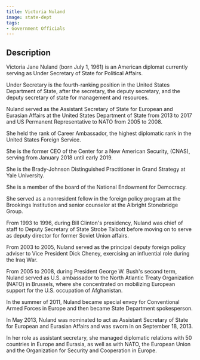 ```yaml
---
title: Victoria Nuland
image: state-dept
tags:
- Government Officials
---
```

## Description

Victoria Jane Nuland (born July 1, 1961) is an American diplomat currently serving as Under Secretary of State for Political Affairs.

Under Secretary is the fourth-ranking position in the United States Department of State, after the secretary, the deputy secretary, and the deputy secretary of state for management and resources.

Nuland served as the Assistant Secretary of State for European and Eurasian Affairs at the United States Department of State from 2013 to 2017 and US Permanent Representative to NATO from 2005 to 2008.

She held the rank of Career Ambassador, the highest diplomatic rank in the United States Foreign Service.

She is the former CEO of the Center for a New American Security, (CNAS), serving from January 2018 until early 2019.

She is the Brady-Johnson Distinguished Practitioner in Grand Strategy at Yale University.

She is a member of the board of the National Endowment for Democracy.

She served as a nonresident fellow in the foreign policy program at the Brookings Institution and senior counselor at the Albright Stonebridge Group.

From 1993 to 1996, during Bill Clinton's presidency, Nuland was chief of staff to Deputy Secretary of State Strobe Talbott before moving on to serve as deputy director for former Soviet Union affairs.

From 2003 to 2005, Nuland served as the principal deputy foreign policy adviser to Vice President Dick Cheney, exercising an influential role during the Iraq War.

From 2005 to 2008, during President George W. Bush's second term, Nuland served as U.S. ambassador to the North Atlantic Treaty Organization (NATO) in Brussels, where she concentrated on mobilizing European support for the U.S. occupation of Afghanistan.

In the summer of 2011, Nuland became special envoy for Conventional Armed Forces in Europe and then became State Department spokesperson.

In May 2013, Nuland was nominated to act as Assistant Secretary of State for European and Eurasian Affairs and was sworn in on September 18, 2013.

In her role as assistant secretary, she managed diplomatic relations with 50 countries in Europe and Eurasia, as well as with NATO, the European Union and the Organization for Security and Cooperation in Europe.